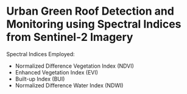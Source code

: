 # Urban Green Roof Detection and Monitoring using Spectral Indices from Sentinel-2 Imagery


Spectral Indices Employed:
- Normalized Difference Vegetation Index (NDVI)
- Enhanced Vegetation Index (EVI)
- Built-up Index (BUI)
- Normalized Difference Water Index (NDWI)